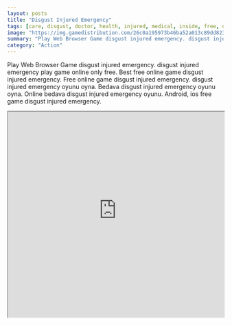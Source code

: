 ```yaml
---
layout: posts
title: "Disgust Injured Emergency"
tags: [care, disgust, doctor, health, injured, medical, inside, free, online, games, oyna, game, free, games, play, play, games]
image: "https://img.gamedistribution.com/26c0a195973b46ba52a013c89dd82315.jpg"
summary: "Play Web Browser Game disgust injured emergency. disgust injured emergency play game online only free. Best free online game disgust injured emergency. Free online game disgust injured emergency. disgust injured emergency oyunu oyna. Bedava disgust injured emergency oyunu oyna. Online bedava disgust injured emergency oyunu. Android, ios free game disgust injured emergency."
category: "Action"
---
```


Play Web Browser Game disgust injured emergency. disgust injured emergency play game online only free. Best free online game disgust injured emergency. Free online game disgust injured emergency. disgust injured emergency oyunu oyna. Bedava disgust injured emergency oyunu oyna. Online bedava disgust injured emergency oyunu. Android, ios free game disgust injured emergency.

<iframe width="100%" height="480px;" src="https://flash.gamedistribution.com?game=26c0a195973b46ba52a013c89dd82315"></iframe>